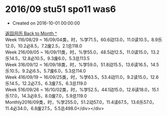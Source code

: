# 2016/09 stu51 spo11 was6

* Created on 2016-10-01 00:00:00

[返回月历 Back to Month ^](index.md)   
Week 116/08/29 ~ 16/09/04类，时，%学71.5，60.6动13.0，11.0读10.5，8.9乐12.0，10.2必8.5，7.2废2.5，2.1总118.0  
Week 216/09/05 ~ 16/09/11类，时，%学55.0，48.5动12.5，11.0读15.0，13.2乐14.5，12.8必10.5，9.3废6.0，5.3总113.5  
Week 316/09/12 ~ 16/09/18类，时，%学59.0，51.8动15.5，13.6读16.5，14.5乐10.5，9.2必6.5，5.7废6.0，5.3总114.0  
Week 416/09/19 ~ 16/09/25类，时，%学63.5，53.4动11.0，9.2读15.0，12.6乐14.5，12.2必7.5，6.3废7.5，6.3总119.0  
Week 516/09/26 ~ 16/10/02类，时，%学52.5，44.1动15.0，12.6读18.0，15.1乐17.0，14.3必9.5，8.0废7.0，5.9总119.0  
Monthly2016/09类，时，%学255.0，51.2动57.0，11.4读67.5，13.6乐57.0，11.4必34.0，6.8废27.5，5.5总498.0&lt;/div&gt;&lt;/div&gt;

